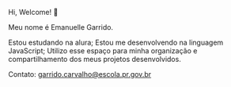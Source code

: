 Hi, Welcome! 💌

Meu nome é Emanuelle Garrido.

Estou estudando na alura;
Estou me desenvolvendo na linguagem JavaScript;
Utilizo esse espaço para minha organização e compartilhamento dos meus projetos desenvolvidos.

Contato: garrido.carvalho@escola.pr.gov.br

